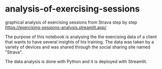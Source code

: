 # analysis-of-exercising-sessions
graphical analysis of exercising sessions from Strava step by step
https://exercising-sessions-analysis.streamlit.app/

The purpose of this notebook is analysing the the exercising data of a client that wants to have several insights of his training. The data was taken by a variety of devices and was shared through the social sharing site named "Strava".

The data analysis is done with Python and it is deployed with Streamlit.

